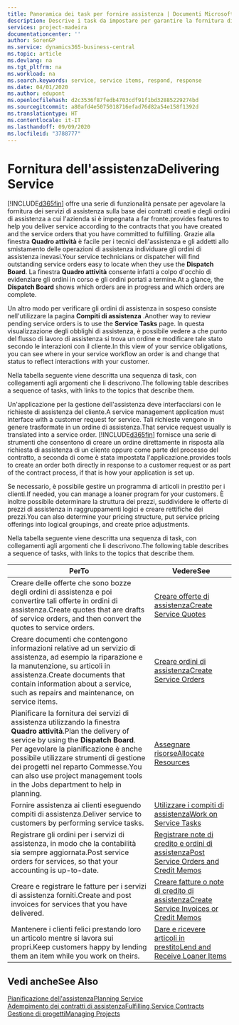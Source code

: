 ```yaml
---
title: Panoramica dei task per fornire assistenza | Documenti Microsoft
description: Descrive i task da impostare per garantire la fornitura di un servizio di qualità e il rispetto degli accordi con i clienti.
services: project-madeira
documentationcenter: ''
author: SorenGP
ms.service: dynamics365-business-central
ms.topic: article
ms.devlang: na
ms.tgt_pltfrm: na
ms.workload: na
ms.search.keywords: service, service items, respond, response
ms.date: 04/01/2020
ms.author: edupont
ms.openlocfilehash: d2c3536f87fedb4703cdf91f1bd32885229274bd
ms.sourcegitcommit: a80afd4e5075018716efad76d82a54e158f1392d
ms.translationtype: HT
ms.contentlocale: it-IT
ms.lasthandoff: 09/09/2020
ms.locfileid: "3788777"
---
```

# <a name="delivering-service"></a><span data-ttu-id="e71e5-103">Fornitura dell'assistenza</span><span class="sxs-lookup"><span data-stu-id="e71e5-103">Delivering Service</span></span>
[!INCLUDE[d365fin](includes/d365fin_md.md)] <span data-ttu-id="e71e5-104">offre una serie di funzionalità pensate per agevolare la fornitura dei servizi di assistenza sulla base dei contratti creati e degli ordini di assistenza a cui l'azienda si è impegnata a far fronte.</span><span class="sxs-lookup"><span data-stu-id="e71e5-104">provides features to help you deliver service according to the contracts that you have created and the service orders that you have committed to fulfilling.</span></span> <span data-ttu-id="e71e5-105">Grazie alla finestra **Quadro attività** è facile per i tecnici dell'assistenza e gli addetti allo smistamento delle operazioni di assistenza individuare gli ordini di assistenza inevasi.</span><span class="sxs-lookup"><span data-stu-id="e71e5-105">Your service technicians or dispatcher will find outstanding service orders easy to locate when they use the **Dispatch Board**.</span></span> <span data-ttu-id="e71e5-106">La finestra **Quadro attività** consente infatti a colpo d'occhio di evidenziare gli ordini in corso e gli ordini portati a termine.</span><span class="sxs-lookup"><span data-stu-id="e71e5-106">At a glance, the **Dispatch Board** shows which orders are in progress and which orders are complete.</span></span>  
  
<span data-ttu-id="e71e5-107">Un altro modo per verificare gli ordini di assistenza in sospeso consiste nell'utilizzare la pagina **Compiti di assistenza** .</span><span class="sxs-lookup"><span data-stu-id="e71e5-107">Another way to review pending service orders is to use the **Service Tasks** page.</span></span> <span data-ttu-id="e71e5-108">In questa visualizzazione degli obblighi di assistenza, è possibile vedere a che punto del flusso di lavoro di assistenza si trova un ordine e modificare tale stato secondo le interazioni con il cliente.</span><span class="sxs-lookup"><span data-stu-id="e71e5-108">In this view of your service obligations, you can see where in your service workflow an order is and change that status to reflect interactions with your customer.</span></span>  
  
<span data-ttu-id="e71e5-109">Nella tabella seguente viene descritta una sequenza di task, con collegamenti agli argomenti che li descrivono.</span><span class="sxs-lookup"><span data-stu-id="e71e5-109">The following table describes a sequence of tasks, with links to the topics that describe them.</span></span>   

<span data-ttu-id="e71e5-110">Un'applicazione per la gestione dell'assistenza deve interfacciarsi con le richieste di assistenza del cliente.</span><span class="sxs-lookup"><span data-stu-id="e71e5-110">A service management application must interface with a customer request for service.</span></span> <span data-ttu-id="e71e5-111">Tali richieste vengono in genere trasformate in un ordine di assistenza.</span><span class="sxs-lookup"><span data-stu-id="e71e5-111">That service request usually is translated into a service order.</span></span> [!INCLUDE[d365fin](includes/d365fin_md.md)] <span data-ttu-id="e71e5-112">fornisce una serie di strumenti che consentono di creare un ordine direttamente in risposta alla richiesta di assistenza di un cliente oppure come parte del processo del contratto, a seconda di come è stata impostata l'applicazione.</span><span class="sxs-lookup"><span data-stu-id="e71e5-112">provides tools to create an order both directly in response to a customer request or as part of the contract process, if that is how your application is set up.</span></span>  
  
<span data-ttu-id="e71e5-113">Se necessario, è possibile gestire un programma di articoli in prestito per i clienti.</span><span class="sxs-lookup"><span data-stu-id="e71e5-113">If needed, you can manage a loaner program for your customers.</span></span> <span data-ttu-id="e71e5-114">È inoltre possibile determinare la struttura dei prezzi, suddividere le offerte di prezzi di assistenza in raggruppamenti logici e creare rettifiche dei prezzi.</span><span class="sxs-lookup"><span data-stu-id="e71e5-114">You can also determine your pricing structure, put service pricing offerings into logical groupings, and create price adjustments.</span></span>  
  
<span data-ttu-id="e71e5-115">Nella tabella seguente viene descritta una sequenza di task, con collegamenti agli argomenti che li descrivono.</span><span class="sxs-lookup"><span data-stu-id="e71e5-115">The following table describes a sequence of tasks, with links to the topics that describe them.</span></span>   
  
|<span data-ttu-id="e71e5-116">**Per**</span><span class="sxs-lookup"><span data-stu-id="e71e5-116">**To**</span></span>|<span data-ttu-id="e71e5-117">**Vedere**</span><span class="sxs-lookup"><span data-stu-id="e71e5-117">**See**</span></span>|  
|------------|-------------|  
|<span data-ttu-id="e71e5-118">Creare delle offerte che sono bozze degli ordini di assistenza e poi convertire tali offerte in ordini di assistenza.</span><span class="sxs-lookup"><span data-stu-id="e71e5-118">Create quotes that are drafts of service orders, and then convert the quotes to service orders.</span></span>|[<span data-ttu-id="e71e5-119">Creare offerte di assistenza</span><span class="sxs-lookup"><span data-stu-id="e71e5-119">Create Service Quotes</span></span>](service-how-to-create-service-quotes.md)|
|<span data-ttu-id="e71e5-120">Creare documenti che contengono informazioni relative ad un servizio di assistenza, ad esempio la riparazione e la manutenzione, su articoli in assistenza.</span><span class="sxs-lookup"><span data-stu-id="e71e5-120">Create documents that contain information about a service, such as repairs and maintenance, on service items.</span></span>|[<span data-ttu-id="e71e5-121">Creare ordini di assistenza</span><span class="sxs-lookup"><span data-stu-id="e71e5-121">Create Service Orders</span></span>](service-how-to-create-service-orders.md)|
|<span data-ttu-id="e71e5-122">Pianificare la fornitura dei servizi di assistenza utilizzando la finestra **Quadro attività**.</span><span class="sxs-lookup"><span data-stu-id="e71e5-122">Plan the delivery of service by using the **Dispatch Board**.</span></span> <span data-ttu-id="e71e5-123">Per agevolare la pianificazione è anche possibile utilizzare strumenti di gestione dei progetti nel reparto Commesse.</span><span class="sxs-lookup"><span data-stu-id="e71e5-123">You can also use project management tools in the Jobs department to help in planning.</span></span>|[<span data-ttu-id="e71e5-124">Assegnare risorse</span><span class="sxs-lookup"><span data-stu-id="e71e5-124">Allocate Resources</span></span>](service-how-to-allocate-resources.md)|  
|<span data-ttu-id="e71e5-125">Fornire assistenza ai clienti eseguendo compiti di assistenza.</span><span class="sxs-lookup"><span data-stu-id="e71e5-125">Deliver service to customers by performing service tasks.</span></span>|[<span data-ttu-id="e71e5-126">Utilizzare i compiti di assistenza</span><span class="sxs-lookup"><span data-stu-id="e71e5-126">Work on Service Tasks</span></span>](service-how-to-work-on-service-tasks.md)|  
|<span data-ttu-id="e71e5-127">Registrare gli ordini per i servizi di assistenza, in modo che la contabilità sia sempre aggiornata.</span><span class="sxs-lookup"><span data-stu-id="e71e5-127">Post service orders for services, so that your accounting is up-to-date.</span></span>|[<span data-ttu-id="e71e5-128">Registrare note di credito e ordini di assistenza</span><span class="sxs-lookup"><span data-stu-id="e71e5-128">Post Service Orders and Credit Memos</span></span>](service-how-to-post-service-orders.md)|  
|<span data-ttu-id="e71e5-129">Creare e registrare le fatture per i servizi di assistenza forniti.</span><span class="sxs-lookup"><span data-stu-id="e71e5-129">Create and post invoices for services that you have delivered.</span></span>|[<span data-ttu-id="e71e5-130">Creare fatture o note di credito di assistenza</span><span class="sxs-lookup"><span data-stu-id="e71e5-130">Create Service Invoices or Credit Memos</span></span>](service-how-create-invoices.md)|  
|<span data-ttu-id="e71e5-131">Mantenere i clienti felici prestando loro un articolo mentre si lavora sui propri.</span><span class="sxs-lookup"><span data-stu-id="e71e5-131">Keep customers happy by lending them an item while you work on theirs.</span></span>| [<span data-ttu-id="e71e5-132">Dare e ricevere articoli in prestito</span><span class="sxs-lookup"><span data-stu-id="e71e5-132">Lend and Receive Loaner Items</span></span>](service-how-to-lend-receive-loaners.md)|
  
## <a name="see-also"></a><span data-ttu-id="e71e5-133">Vedi anche</span><span class="sxs-lookup"><span data-stu-id="e71e5-133">See Also</span></span>  
[<span data-ttu-id="e71e5-134">Pianificazione dell'assistenza</span><span class="sxs-lookup"><span data-stu-id="e71e5-134">Planning Service</span></span>](service-plan-service.md)  
[<span data-ttu-id="e71e5-135">Adempimento dei contratti di assistenza</span><span class="sxs-lookup"><span data-stu-id="e71e5-135">Fulfilling Service Contracts</span></span>](service-fulfill-service-contracts.md)  
[<span data-ttu-id="e71e5-136">Gestione di progetti</span><span class="sxs-lookup"><span data-stu-id="e71e5-136">Managing Projects</span></span>](projects-manage-projects.md)  
